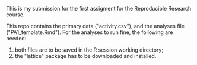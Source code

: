 This is my submission for the first assigment for the Reproducible Research course.

This repo contains the primary data ("activity.csv"), and the analyses file ("PA1_template.Rmd"). For the analyses to run fine, the following are needed:
1. both files are to be saved in the R session working directory;
2. the "lattice" package has to be downloaded and installed.
